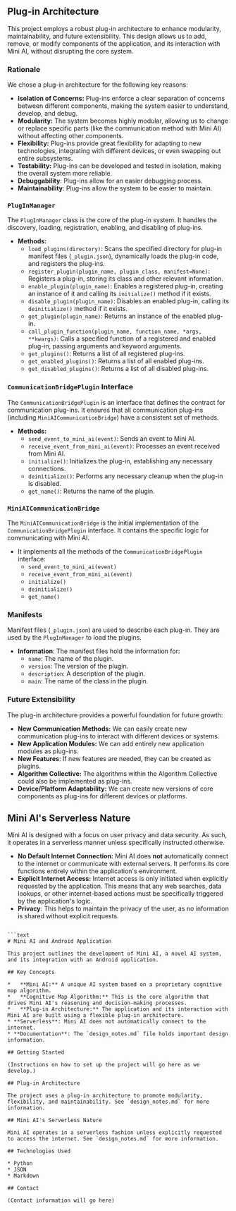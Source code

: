 ## Plug-in Architecture

This project employs a robust plug-in architecture to enhance modularity, maintainability, and future extensibility. This design allows us to add, remove, or modify components of the application, and its interaction with Mini AI, without disrupting the core system.

### Rationale

We chose a plug-in architecture for the following key reasons:

*   **Isolation of Concerns:** Plug-ins enforce a clear separation of concerns between different components, making the system easier to understand, develop, and debug.
*   **Modularity:** The system becomes highly modular, allowing us to change or replace specific parts (like the communication method with Mini AI) without affecting other components.
*   **Flexibility:** Plug-ins provide great flexibility for adapting to new technologies, integrating with different devices, or even swapping out entire subsystems.
*   **Testability:** Plug-ins can be developed and tested in isolation, making the overall system more reliable.
* **Debuggability**: Plug-ins allow for an easier debugging process.
* **Maintainability**: Plug-ins allow the system to be easier to maintain.

### `PlugInManager`

The `PlugInManager` class is the core of the plug-in system. It handles the discovery, loading, registration, enabling, and disabling of plug-ins.

*   **Methods:**
    *   `load_plugins(directory)`: Scans the specified directory for plug-in manifest files (`_plugin.json`), dynamically loads the plug-in code, and registers the plug-ins.
    *   `register_plugin(plugin_name, plugin_class, manifest=None)`: Registers a plug-in, storing its class and other relevant information.
    *   `enable_plugin(plugin_name)`: Enables a registered plug-in, creating an instance of it and calling its `initialize()` method if it exists.
    *   `disable_plugin(plugin_name)`: Disables an enabled plug-in, calling its `deinitialize()` method if it exists.
    *   `get_plugin(plugin_name)`: Returns an instance of the enabled plug-in.
    *   `call_plugin_function(plugin_name, function_name, *args, **kwargs)`: Calls a specified function of a registered and enabled plug-in, passing arguments and keyword arguments.
    *   `get_plugins()`: Returns a list of all registered plug-ins.
    * `get_enabled_plugins()`: Returns a list of all enabled plug-ins.
    * `get_disabled_plugins()`: Returns a list of all disabled plug-ins.

### `CommunicationBridgePlugin` Interface

The `CommunicationBridgePlugin` is an interface that defines the contract for communication plug-ins. It ensures that all communication plug-ins (including `MiniAICommunicationBridge`) have a consistent set of methods.

*   **Methods:**
    *   `send_event_to_mini_ai(event)`: Sends an event to Mini AI.
    *   `receive_event_from_mini_ai(event)`: Processes an event received from Mini AI.
    *   `initialize()`: Initializes the plug-in, establishing any necessary connections.
    *   `deinitialize()`: Performs any necessary cleanup when the plug-in is disabled.
    * `get_name()`: Returns the name of the plugin.

### `MiniAICommunicationBridge`

The `MiniAICommunicationBridge` is the initial implementation of the `CommunicationBridgePlugin` interface. It contains the specific logic for communicating with Mini AI.

* It implements all the methods of the `CommunicationBridgePlugin` interface:
    * `send_event_to_mini_ai(event)`
    * `receive_event_from_mini_ai(event)`
    * `initialize()`
    * `deinitialize()`
    * `get_name()`

### Manifests

Manifest files (`_plugin.json`) are used to describe each plug-in. They are used by the `PlugInManager` to load the plugins.

* **Information**: The manifest files hold the information for:
    * `name`: The name of the plugin.
    * `version`: The version of the plugin.
    * `description`: A description of the plugin.
    * `main`: The name of the class in the plugin.

### Future Extensibility

The plug-in architecture provides a powerful foundation for future growth:

*   **New Communication Methods:** We can easily create new communication plug-ins to interact with different devices or systems.
*   **New Application Modules:** We can add entirely new application modules as plug-ins.
* **New Features**: If new features are needed, they can be created as plugins.
*   **Algorithm Collective:** The algorithms within the Algorithm Collective could also be implemented as plug-ins.
*   **Device/Platform Adaptability:** We can create new versions of core components as plug-ins for different devices or platforms.

## Mini AI's Serverless Nature

Mini AI is designed with a focus on user privacy and data security. As such, it operates in a serverless manner unless specifically instructed otherwise.

*   **No Default Internet Connection:** Mini AI does **not** automatically connect to the internet or communicate with external servers. It performs its core functions entirely within the application's environment.
*   **Explicit Internet Access:** Internet access is only initiated when explicitly requested by the application. This means that any web searches, data lookups, or other internet-based actions must be specifically triggered by the application's logic.
* **Privacy**: This helps to maintain the privacy of the user, as no information is shared without explicit requests.

```

```text
# Mini AI and Android Application

This project outlines the development of Mini AI, a novel AI system, and its integration with an Android application.

## Key Concepts

*   **Mini AI:** A unique AI system based on a proprietary cognitive map algorithm.
*   **Cognitive Map Algorithm:** This is the core algorithm that drives Mini AI's reasoning and decision-making processes.
*   **Plug-in Architecture:** The application and its interaction with Mini AI are built using a flexible plug-in architecture.
* **Serverless**: Mini AI does not automatically connect to the internet.
* **Documentation**: The `design_notes.md` file holds important design information.

## Getting Started

(Instructions on how to set up the project will go here as we develop.)

## Plug-in Architecture

The project uses a plug-in architecture to promote modularity, flexibility, and maintainability. See `design_notes.md` for more information.

## Mini AI's Serverless Nature

Mini AI operates in a serverless fashion unless explicitly requested to access the internet. See `design_notes.md` for more information.

## Technologies Used

* Python
* JSON
* Markdown

## Contact

(Contact information will go here)